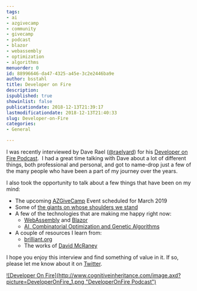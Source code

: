 ```yaml
---
tags:
- ai
- azgivecamp
- community
- givecamp
- podcast
- blazor
- webassembly
- optimization
- algorithms
menuorder: 0
id: 88996646-da47-4325-a45e-3c2e2446ba9e
author: bsstahl
title: Developer on Fire
description: 
ispublished: true
showinlist: false
publicationdate: 2018-12-13T21:39:17
lastmodificationdate: 2018-12-13T21:40:33
slug: Developer-on-Fire
categories:
- General

---
```


I was recently interviewed by Dave Rael ([@raelyard](https://twitter.com/raelyard)) for his [Developer on Fire Podcast](https://t.co/jhLI82mfia).  I had a great time talking with Dave about a lot of different things, both professional and personal, and got to name-drop just a few of the many people who have been a part of my journey over the years.

I also took the opportunity to talk about a few things that have been on my mind:

- The upcoming [AZGiveCamp](http://meetup.com/azigivecamp) Event scheduled for March 2019
- Some of [the giants on whose shoulders we stand](https://twitter.com/bsstahl/status/878043411923599360)
- A few of the technologies that are making me happy right now:
    - [WebAssembly](https://webassembly.org/) and [Blazor](https://blazor.net/)
    - [AI, Combinatorial Optimization and Genetic Algorithms](http://www.cognitiveinheritance.com/?tag=/ai)
- A couple of resources I learn from:
    - [brilliant.org](https://brilliant.org)
    - The works of [David McRaney](http://davidmcraney.com/)


I hope you enjoy this interview and find something of value in it. If so, please let me know about it on [Twitter](http://twitter.com/bsstahl).

[!\[Developer On Fire\](http://www.cognitiveinheritance.com/image.axd?picture=DeveloperOnFire_1.png "DeveloperOnFire Podcast")](https://developeronfire.com/podcast/episode-399-barry-stahl-optimizing-impact)

